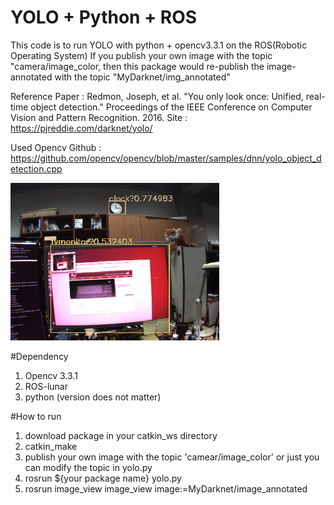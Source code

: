 # YOLO + Python + ROS
This code is to run YOLO with python + opencv3.3.1 on the ROS(Robotic Operating System)
If you publish your own image with the topic "camera/image_color,
   then this package would re-publish the image-annotated with the topic "MyDarknet/img_annotated"

Reference
Paper : Redmon, Joseph, et al. "You only look once: Unified, real-time object detection." Proceedings of the IEEE Conference on Computer Vision and Pattern Recognition. 2016.
Site : https://pjreddie.com/darknet/yolo/

Used Opencv
Github : https://github.com/opencv/opencv/blob/master/samples/dnn/yolo_object_detection.cpp

![Alt text](/src/img_annotated.png?raw=true "origin image")

#Dependency
1. Opencv 3.3.1
2. ROS-lunar
3. python (version does not matter)

#How to run
1. download package in your catkin_ws directory
2. catkin_make
3. publish your own image with the topic 'camear/image_color' or just you can modify the topic in yolo.py 
4. rosrun ${your package name} yolo.py
5. rosrun image_view image_view image:=MyDarknet/image_annotated
